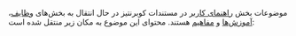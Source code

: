 موضوعات بخش [راهنمای کاربر](/docs/user-guide/) در مستندات کوبرنتیز
در حال انتقال به بخش‌های [وظایف](/docs/tasks/)، [آموزش‌ها](/docs/tutorials/) و
[مفاهیم](/docs/concepts) هستند. محتوای این موضوع به مکان زیر منتقل شده است:
